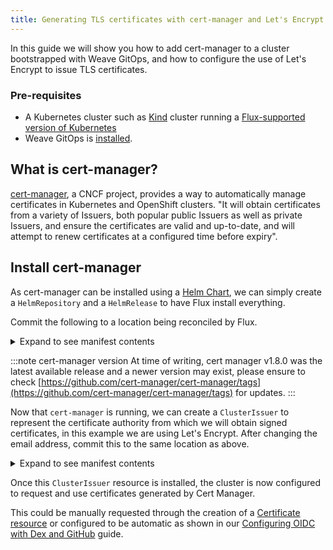 ```yaml
---
title: Generating TLS certificates with cert-manager and Let's Encrypt
---
```


In this guide we will show you how to add cert-manager to a cluster bootstrapped with Weave GitOps, and how
to configure the use of Let's Encrypt to issue TLS certificates.

### Pre-requisites

- A Kubernetes cluster such as [Kind](https://kind.sigs.k8s.io/docs/user/quick-start/) cluster running a
[Flux-supported version of Kubernetes](https://fluxcd.io/docs/installation/#prerequisites)
- Weave GitOps is [installed](../open-source/getting-started/install-OSS.mdx).

## What is cert-manager?

[cert-manager](https://cert-manager.io/), a CNCF project, provides a way to automatically manage certificates
in Kubernetes and OpenShift clusters. "It will obtain certificates from a variety of Issuers, both popular public
Issuers as well as private Issuers, and ensure the certificates are valid and up-to-date, and will attempt to
renew certificates at a configured time before expiry".

## Install cert-manager

As cert-manager can be installed using a [Helm Chart](https://cert-manager.io/docs/installation/helm/), we can
simply create a `HelmRepository` and a `HelmRelease` to have Flux install everything.

Commit the following to a location being reconciled by Flux.

<details>
<summary>Expand to see manifest contents</summary>

```yaml
---
apiVersion: v1
kind: Namespace
metadata:
  name: cert-manager
---
apiVersion: source.toolkit.fluxcd.io/v1beta1
kind: HelmRepository
metadata:
  name: cert-manager
  namespace: cert-manager
spec:
  interval: 1h
  url: https://charts.jetstack.io
---
apiVersion: helm.toolkit.fluxcd.io/v2beta1
kind: HelmRelease
metadata:
  name: cert-manager
  namespace: cert-manager
spec:
  interval: 5m
  chart:
    spec:
      chart: cert-manager
      version: 1.8.0
      sourceRef:
        kind: HelmRepository
        name: cert-manager
        namespace: cert-manager
      interval: 1m
  values:
    installCRDs: true
```

</details>

:::note cert-manager version
At time of writing, cert manager v1.8.0 was the latest available release and a newer version may exist, please
ensure to check [https://github.com/cert-manager/cert-manager/tags](https://github.com/cert-manager/cert-manager/tags) for updates.
:::

Now that `cert-manager` is running, we can create a `ClusterIssuer` to represent the certificate authority
from which we will obtain signed certificates, in this example we are using Let's Encrypt. After changing
the email address, commit this to the same location as above.

<details>
<summary>Expand to see manifest contents</summary>

```yaml
---
apiVersion: cert-manager.io/v1
kind: ClusterIssuer
metadata:
  name: letsencrypt-prod
spec:
  acme:
    # You must replace this email address with your own.
    # Let's Encrypt will use this to contact you about expiring
    # certificates, and issues related to your account.
    email: weave-gitops@example.tld
    server: https://acme-v02.api.letsencrypt.org/directory
    privateKeySecretRef:
      # Secret resource that will be used to store the account's private key.
      name: letsencrypt-prod-account-key
    solvers:
    # Add a single challenge solver, HTTP01 using nginx
    - http01:
       ingress:
         class: nginx
```

</details>

Once this `ClusterIssuer` resource is installed, the cluster is now configured to request and use certificates generated by Cert Manager.

This could be manually requested through the creation of a [Certificate resource](https://cert-manager.io/docs/usage/certificate/#creating-certificate-resources) or configured to be automatic as shown in our [Configuring OIDC with Dex and GitHub](./setting-up-dex.md) guide.
